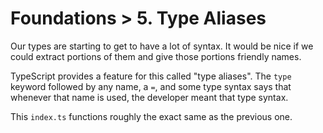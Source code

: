 # Foundations > 5. Type Aliases

Our types are starting to get to have a lot of syntax.
It would be nice if we could extract portions of them and give those portions friendly names.

TypeScript provides a feature for this called "type aliases".
The `type` keyword followed by any name, a `=`, and some type syntax says that whenever that name is used, the developer meant that type syntax.

This `index.ts` functions roughly the exact same as the previous one.
